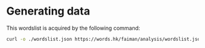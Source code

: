 # Generating data

This wordslist is acquired by the following command:

```sh
curl -o ./wordslist.json https://words.hk/faiman/analysis/wordslist.json
```
